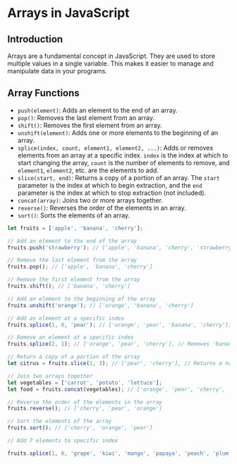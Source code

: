 # Arrays in JavaScript

## Introduction

Arrays are a fundamental concept in JavaScript. They are used to store multiple values in a single variable. This makes it easier to manage and manipulate data in your programs.

## Array Functions

- `push(element)`: Adds an element to the end of an array.
- `pop()`: Removes the last element from an array.
- `shift()`: Removes the first element from an array.
- `unshift(element)`: Adds one or more elements to the beginning of an array.
- `splice(index, count, element1, element2, ...)`: Adds or removes elements from an array at a specific index. `index` is the index at which to start changing the array, `count` is the number of elements to remove, and `element1`, `element2`, etc. are the elements to add.
- `slice(start, end)`: Returns a copy of a portion of an array. The `start` parameter is the index at which to begin extraction, and the `end` parameter is the index at which to stop extraction (not included).
- `concat(array)`: Joins two or more arrays together.
- `reverse()`: Reverses the order of the elements in an array.
- `sort()`: Sorts the elements of an array.

```javascript
let fruits = ['apple', 'banana', 'cherry'];

// Add an element to the end of the array
fruits.push('strawberry'); // ['apple', 'banana', 'cherry', 'strawberry']

// Remove the last element from the array
fruits.pop(); // ['apple', 'banana', 'cherry']

// Remove the first element from the array
fruits.shift(); // ['banana', 'cherry']

// Add an element to the beginning of the array
fruits.unshift('orange'); // ['orange', 'banana', 'cherry']

// Add an element at a specific index
fruits.splice(1, 0, 'pear'); // ['orange', 'pear', 'banana', 'cherry'], // Adds 'pear' at index 1, the second argument is the number of elements to remove

// Remove an element at a specific index
fruits.splice(2, 1); // ['orange', 'pear', 'cherry'], // Removes 'banana' at index 2, the second argument is the number of elements to remove

// Return a copy of a portion of the array
let citrus = fruits.slice(1, 3); // ['pear', 'cherry'], // Returns a new array with elements from index 1 to 3 (not including 3)

// Join two arrays together
let vegetables = ['carrot', 'potato', 'lettuce'];
let food = fruits.concat(vegetables); // ['orange', 'pear', 'cherry', 'carrot', 'potato', 'lettuce']

// Reverse the order of the elements in the array
fruits.reverse(); // ['cherry', 'pear', 'orange']

// Sort the elements of the array
fruits.sort(); // ['cherry', 'orange', 'pear']

// Add 7 elements to specific index

fruits.splice(1, 0, 'grape', 'kiwi', 'mango', 'papaya', 'peach', 'plum', 'raspberry'); // ['cherry', 'grape', 'kiwi', 'mango', 'papaya', 'peach', 'plum', 'raspberry', 'orange', 'pear']
```